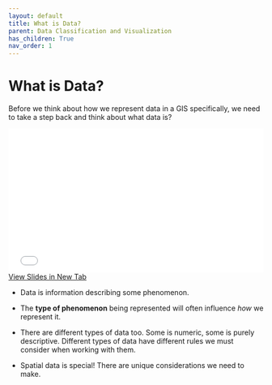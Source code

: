 ```yaml
---
layout: default
title: What is Data?
parent: Data Classification and Visualization
has_children: True
nav_order: 1
---
```


# What is Data?

Before we think about how we represent data in a GIS specifically, we need to take a step back and think about what data is?

<div style="overflow: hidden;
  padding-top: 56.25%;
  position: relative">
  <iframe src="content/WhatIsData.html" title="Processes" scrolling="no" frameborder="0"
    style="border: 0;
   height: 100%;
   left: 0;
   position: absolute;
   top: 0;
   width: 100%;">
   <p>Your browser does not support iframes.</p>
 </iframe>
</div>
<a href="content/WhatIsData.html" target="_blank">View Slides in New Tab</a>

* Data is information describing some phenomenon.

* The **type of phenomenon** being represented will often influence *how* we represent it.

* There are different types of data too.  Some is numeric, some is purely descriptive.  Different types of data have different rules we must consider when working with them.

* Spatial data is special!  There are unique considerations we need to make.